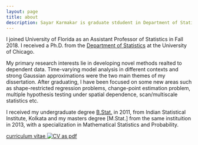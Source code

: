 ```yaml
---
layout: page
title: about
description: Sayar Karmakar is graduate stdudent in Department of Statistics at University of Wisconsin - Madison; research in time-series analysis
---
```


I joined University of Florida as an Assistant Professor of Statistics in Fall 2018. I received a Ph.D. from the
[Department of Statistics](http://www.galton.uchicago.edu)
at the University of Chicago. 

My primary research interests lie in developing novel methods realted to dependent data. Time-varying model analysis in different contexts and strong Gaussian approximations were the two main themes of my dissertation. After graduating, I have been focused on some new areas such as shape-restricted regression problems, change-point estimation problem, multiple hypothesis testing under spatial dependence, scan/multiscale statistics etc.

I received my undergraduate degree [B.Stat.](http://www.isical.ac.in/)
in 2011, from Indian Statistical Institute, Kolkata and my masters degree [M.Stat.] from the same instituition in 2013, with a specialization in Mathematical Statistics and Probability.

[curriculum vitae ![CV as pdf](icons16/pdf-icon.png)](../publications/CV_SayarMar182019.pdf)
